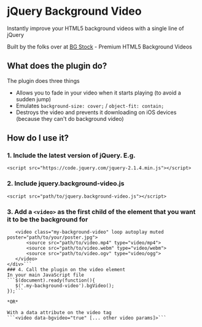 # jQuery Background Video
Instantly improve your HTML5 background videos with a single line of jQuery

Built by the folks over at [BG Stock](https://html5backgroundvideos.com) - Premium HTML5 Background Videos

## What does the plugin do?
The plugin does three things
 - Allows you to fade in your video when it starts playing (to avoid a sudden jump)
 - Emulates `background-size: cover;` / `object-fit: contain;`
 - Destroys the video and prevents it downloading on iOS devices (because they can't do background video)

 ## How do I use it?
 ### 1. Include the latest version of jQuery. E.g.
 ```<script src="https://code.jquery.com/jquery-2.1.4.min.js"></script>```
 ### 2. Include jquery.background-video.js
 ```<script src="path/to/jquery.background-video.js"></script>```
 ### 3. Add a `<video>` as the first child of the element that you want it to be the background for
 ```<div class="element-with-video-bg">
	<video class="my-background-video" loop autoplay muted poster="path/to/your/poster.jpg">
		<source src="path/to/video.mp4" type="video/mp4">
		<source src="path/to/video.webm" type="video/webm">
		<source src="path/to/video.ogv" type="video/ogg">
	</video>
</div>```
### 4. Call the plugin on the video element
In your main JavaScript file
```$(document).ready(function(){
	$('.my-background-video').bgVideo();
});```

*OR*

With a data attribute on the video tag
```<video data-bgvideo="true" [... other video params]>```

